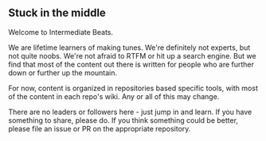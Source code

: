 ## Stuck in the middle
Welcome to Intermediate Beats.

We are lifetime learners of making tunes. We're definitely not experts, but not quite noobs. We're not afraid to RTFM or hit up a search engine. But we find that most of the content out there is written for people who are further down or further up the mountain.  

For now, content is organized in repositories based specific tools, with most of the content in each repo's wiki. Any or all of this may change.

There are no leaders or followers here - just jump in and learn. If you have something to share, please do. If you think something could be better, please file an issue or PR on the appropriate repository.
